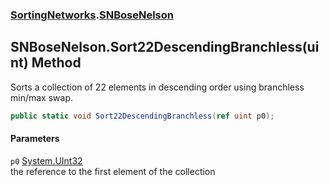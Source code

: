 ### [SortingNetworks](SortingNetworks.md 'SortingNetworks').[SNBoseNelson](SortingNetworks_SNBoseNelson.md 'SortingNetworks.SNBoseNelson')
## SNBoseNelson.Sort22DescendingBranchless(uint) Method
Sorts a collection of 22 elements in descending order using branchless min/max swap.  
```csharp
public static void Sort22DescendingBranchless(ref uint p0);
```
#### Parameters
<a name='SortingNetworks_SNBoseNelson_Sort22DescendingBranchless(uint)_p0'></a>
`p0` [System.UInt32](https://docs.microsoft.com/en-us/dotnet/api/System.UInt32 'System.UInt32')  
the reference to the first element of the collection
  
